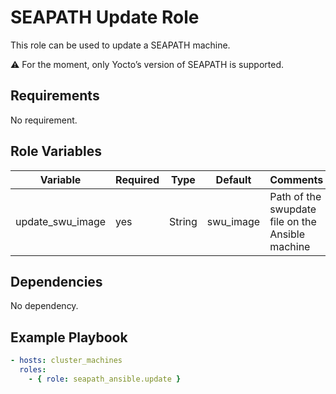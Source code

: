 # SEAPATH Update Role

This role can be used to update a SEAPATH machine.

⚠ For the moment, only Yocto’s version of SEAPATH is supported.

## Requirements

No requirement.

## Role Variables

| Variable                | Required | Type   | Default   | Comments                                         |
|-------------------------|----------|--------|-----------|--------------------------------------------------|
| update_swu_image        | yes      | String | swu_image | Path of the swupdate file on the Ansible machine |

## Dependencies

No dependency.

## Example Playbook

```yaml
- hosts: cluster_machines
  roles:
    - { role: seapath_ansible.update }
```
